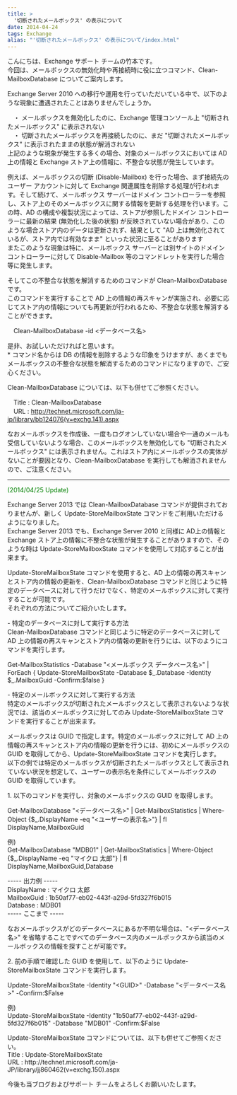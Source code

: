 ```yaml
---
title: >
  '切断されたメールボックス' の表示について
date: 2014-04-24
tags: Exchange
alias: "'切断されたメールボックス' の表示について/index.html"
---
```

<p>&#12371;&#12435;&#12395;&#12385;&#12399;&#12289;Exchange &#12469;&#12509;&#12540;&#12488; &#12481;&#12540;&#12512;&#12398;&#31481;&#26412;&#12391;&#12377;&#12290;<br>&#20170;&#22238;&#12399;&#12289;&#12513;&#12540;&#12523;&#12508;&#12483;&#12463;&#12473;&#12398;&#28961;&#21177;&#21270;&#26178;&#12420;&#20877;&#25509;&#32154;&#26178;&#12395;&#24441;&#12395;&#31435;&#12388;&#12467;&#12510;&#12531;&#12489;&#12289;Clean-MailboxDatabase &#12395;&#12388;&#12356;&#12390;&#12372;&#26696;&#20869;&#12375;&#12414;&#12377;&#12290;<p>Exchange Server 2010 &#12408;&#12398;&#31227;&#34892;&#12420;&#36939;&#29992;&#12434;&#34892;&#12387;&#12390;&#12356;&#12383;&#12384;&#12356;&#12390;&#12356;&#12427;&#20013;&#12391;&#12289;&#20197;&#19979;&#12398;&#12424;&#12358;&#12394;&#29694;&#35937;&#12395;&#36973;&#36935;&#12373;&#12428;&#12383;&#12371;&#12392;&#12399;&#12354;&#12426;&#12414;&#12379;&#12435;&#12391;&#12375;&#12423;&#12358;&#12363;&#12290;</p><p>&#12288;&#12539; &#12513;&#12540;&#12523;&#12508;&#12483;&#12463;&#12473;&#12434;&#28961;&#21177;&#21270;&#12375;&#12383;&#12398;&#12395;&#12289;Exchange &#31649;&#29702;&#12467;&#12531;&#12477;&#12540;&#12523;&#19978; "&#20999;&#26029;&#12373;&#12428;&#12383;&#12513;&#12540;&#12523;&#12508;&#12483;&#12463;&#12473;" &#12395;&#34920;&#31034;&#12373;&#12428;&#12394;&#12356;<br>&#12288;&#12539; &#20999;&#26029;&#12373;&#12428;&#12383;&#12513;&#12540;&#12523;&#12508;&#12483;&#12463;&#12473;&#12434;&#20877;&#25509;&#32154;&#12375;&#12383;&#12398;&#12395;&#12289;&#12414;&#12384; "&#20999;&#26029;&#12373;&#12428;&#12383;&#12513;&#12540;&#12523;&#12508;&#12483;&#12463;&#12473;" &#12395;&#34920;&#31034;&#12373;&#12428;&#12383;&#12414;&#12414;&#12398;&#29366;&#24907;&#12364;&#35299;&#28040;&#12373;&#12428;&#12394;&#12356; <br>&#19978;&#35352;&#12398;&#12424;&#12358;&#12394;&#29694;&#35937;&#12364;&#30330;&#29983;&#12377;&#12427;&#22810;&#12367;&#12398;&#22580;&#21512;&#12289;&#23550;&#35937;&#12398;&#12513;&#12540;&#12523;&#12508;&#12483;&#12463;&#12473;&#12395;&#12362;&#12356;&#12390;&#12399; AD&#19978;&#12398;&#24773;&#22577;&#12392; Exchange &#12473;&#12488;&#12450;&#19978;&#12398;&#24773;&#22577;&#12395;&#12289;&#19981;&#25972;&#21512;&#12394;&#29366;&#24907;&#12364;&#30330;&#29983;&#12375;&#12390;&#12356;&#12414;&#12377;&#12290;</p><p>&#20363;&#12360;&#12400;&#12289;&#12513;&#12540;&#12523;&#12508;&#12483;&#12463;&#12473;&#12398;&#20999;&#26029; (Disable-Mailbox) &#12434;&#34892;&#12387;&#12383;&#22580;&#21512;&#12289;&#12414;&#12378;&#25509;&#32154;&#20808;&#12398;&#12518;&#12540;&#12470;&#12540; &#12450;&#12459;&#12454;&#12531;&#12488;&#12395;&#23550;&#12375;&#12390; Exchange &#38306;&#36899;&#23646;&#24615;&#12434;&#21066;&#38500;&#12377;&#12427;&#20966;&#29702;&#12364;&#34892;&#12431;&#12428;&#12414;&#12377;&#12290;&#12381;&#12375;&#12390;&#32154;&#12369;&#12390;&#12289;&#12513;&#12540;&#12523;&#12508;&#12483;&#12463;&#12473; &#12469;&#12540;&#12496;&#12540;&#12399;&#12489;&#12513;&#12452;&#12531; &#12467;&#12531;&#12488;&#12525;&#12540;&#12521;&#12540;&#12434;&#21442;&#29031;&#12375;&#12289;&#12473;&#12488;&#12450;&#19978;&#12398;&#12381;&#12398;&#12513;&#12540;&#12523;&#12508;&#12483;&#12463;&#12473;&#12395;&#38306;&#12377;&#12427;&#24773;&#22577;&#12434;&#26356;&#26032;&#12377;&#12427;&#20966;&#29702;&#12434;&#34892;&#12356;&#12414;&#12377;&#12290;&#12371;&#12398;&#26178;&#12289;AD &#12398;&#27083;&#25104;&#12420;&#35079;&#35069;&#29366;&#27841;&#12395;&#12424;&#12387;&#12390;&#12399;&#12289;&#12473;&#12488;&#12450;&#12364;&#21442;&#29031;&#12375;&#12383;&#12489;&#12513;&#12452;&#12531; &#12467;&#12531;&#12488;&#12525;&#12540;&#12521;&#12540;&#12395;&#26368;&#26032;&#12398;&#32080;&#26524; (&#28961;&#21177;&#21270;&#12375;&#12383;&#24460;&#12398;&#29366;&#24907;) &#12364;&#21453;&#26144;&#12373;&#12428;&#12390;&#12356;&#12394;&#12356;&#22580;&#21512;&#12364;&#12354;&#12426;&#12289;&#12371;&#12398;&#12424;&#12358;&#12394;&#22580;&#21512;&#12473;&#12488;&#12450;&#20869;&#12398;&#12487;&#12540;&#12479;&#12399;&#26356;&#26032;&#12373;&#12428;&#12378;&#12289;&#32080;&#26524;&#12392;&#12375;&#12390; "AD &#19978;&#12399;&#28961;&#21177;&#21270;&#12373;&#12428;&#12390;&#12356;&#12427;&#12364;&#12289;&#12473;&#12488;&#12450;&#20869;&#12391;&#12399;&#26377;&#21177;&#12394;&#12414;&#12414;" &#12392;&#12356;&#12387;&#12383;&#29366;&#27841;&#12395;&#33267;&#12427;&#12371;&#12392;&#12364;&#12354;&#12426;&#12414;&#12377;<br>&#12414;&#12383;&#12371;&#12398;&#12424;&#12358;&#12394;&#29694;&#35937;&#12399;&#29305;&#12395;&#12289;&#12513;&#12540;&#12523;&#12508;&#12483;&#12463;&#12473; &#12469;&#12540;&#12496;&#12540;&#12392;&#12399;&#21029;&#12469;&#12452;&#12488;&#12398;&#12489;&#12513;&#12452;&#12531; &#12467;&#12531;&#12488;&#12525;&#12540;&#12521;&#12540;&#12395;&#23550;&#12375;&#12390; Disable-Mailbox &#31561;&#12398;&#12467;&#12510;&#12531;&#12489;&#12524;&#12483;&#12488;&#12434;&#23455;&#34892;&#12375;&#12383;&#22580;&#21512;&#31561;&#12395;&#30330;&#29983;&#12375;&#12414;&#12377;&#12290;</p><p>&#12381;&#12375;&#12390;&#12371;&#12398;&#19981;&#25972;&#21512;&#12394;&#29366;&#24907;&#12434;&#35299;&#28040;&#12377;&#12427;&#12383;&#12417;&#12398;&#12467;&#12510;&#12531;&#12489;&#12364; Clean-MailboxDatabase &#12391;&#12377;&#12290;<br>&#12371;&#12398;&#12467;&#12510;&#12531;&#12489;&#12434;&#23455;&#34892;&#12377;&#12427;&#12371;&#12392;&#12391; AD &#19978;&#12398;&#24773;&#22577;&#12398;&#20877;&#12473;&#12461;&#12515;&#12531;&#12364;&#23455;&#26045;&#12373;&#12428;&#12289;&#24517;&#35201;&#12395;&#24540;&#12376;&#12390;&#12473;&#12488;&#12450;&#20869;&#12398;&#24773;&#22577;&#12395;&#12388;&#12356;&#12390;&#12418;&#20877;&#26356;&#26032;&#12364;&#34892;&#12431;&#12428;&#12427;&#12383;&#12417;&#12289;&#19981;&#25972;&#21512;&#12394;&#29366;&#24907;&#12434;&#35299;&#28040;&#12377;&#12427;&#12371;&#12392;&#12364;&#12391;&#12365;&#12414;&#12377;&#12290;</p><p>&#12288;Clean-MailboxDatabase -id &lt;&#12487;&#12540;&#12479;&#12505;&#12540;&#12473;&#21517;&gt;</p><p>&#26159;&#38750;&#12289;&#12362;&#35430;&#12375;&#12356;&#12383;&#12384;&#12369;&#12428;&#12400;&#12392;&#24605;&#12356;&#12414;&#12377;&#12290;<br>* &#12467;&#12510;&#12531;&#12489;&#21517;&#12363;&#12425;&#12399; DB &#12398;&#24773;&#22577;&#12434;&#21066;&#38500;&#12377;&#12427;&#12424;&#12358;&#12394;&#21360;&#35937;&#12434;&#12358;&#12369;&#12414;&#12377;&#12364;&#12289;&#12354;&#12367;&#12414;&#12391;&#12418;&#12513;&#12540;&#12523;&#12508;&#12483;&#12463;&#12473;&#12398;&#19981;&#25972;&#21512;&#12394;&#29366;&#24907;&#12434;&#35299;&#28040;&#12377;&#12427;&#12383;&#12417;&#12398;&#12467;&#12510;&#12531;&#12489;&#12395;&#12394;&#12426;&#12414;&#12377;&#12398;&#12391;&#12289;&#12372;&#23433;&#24515;&#12367;&#12384;&#12373;&#12356;&#12290;</p><p>Clean-MailboxDatabase &#12395;&#12388;&#12356;&#12390;&#12399;&#12289;&#20197;&#19979;&#12418;&#20341;&#12379;&#12390;&#12372;&#21442;&#29031;&#12367;&#12384;&#12373;&#12356;&#12290;</p><p>&#12288;Title : Clean-MailboxDatabase<br>&#12288;URL : <a href="http://technet.microsoft.com/ja-jp/library/bb124076(v=exchg.141).aspx">http://technet.microsoft.com/ja-jp/library/bb124076(v=exchg.141).aspx</a></p><p>&#12394;&#12362;&#12513;&#12540;&#12523;&#12508;&#12483;&#12463;&#12473;&#12434;&#20316;&#25104;&#24460;&#12289;&#19968;&#24230;&#12418;&#12525;&#12464;&#12458;&#12531;&#12375;&#12390;&#12356;&#12394;&#12356;&#22580;&#21512;&#12420;&#19968;&#36890;&#12398;&#12513;&#12540;&#12523;&#12418;&#21463;&#20449;&#12375;&#12390;&#12356;&#12394;&#12356;&#12424;&#12358;&#12394;&#22580;&#21512;&#12289;&#12371;&#12398;&#12513;&#12540;&#12523;&#12508;&#12483;&#12463;&#12473;&#12434;&#28961;&#21177;&#21270;&#12375;&#12390;&#12418; "&#20999;&#26029;&#12373;&#12428;&#12383;&#12513;&#12540;&#12523;&#12508;&#12483;&#12463;&#12473;" &#12395;&#12399;&#34920;&#31034;&#12373;&#12428;&#12414;&#12379;&#12435;&#12290;&#12371;&#12428;&#12399;&#12473;&#12488;&#12450;&#20869;&#12395;&#12513;&#12540;&#12523;&#12508;&#12483;&#12463;&#12473;&#12398;&#23455;&#20307;&#12364;&#12394;&#12356;&#12371;&#12392;&#12364;&#35201;&#22240;&#12392;&#12394;&#12426;&#12289;Clean-MailboxDatabase &#12434;&#23455;&#34892;&#12375;&#12390;&#12418;&#35299;&#28040;&#12373;&#12428;&#12414;&#12379;&#12435;&#12398;&#12391;&#12289;&#12372;&#27880;&#24847;&#12367;&#12384;&#12373;&#12356;&#12290;</p><hr style="width:100%;"><p><span style="color:#008000;">(2014/04/25 Update)</span></p><p>Exchange Server 2013 &#12391;&#12399; Clean-MailboxDatabase &#12467;&#12510;&#12531;&#12489;&#12364;&#25552;&#20379;&#12373;&#12428;&#12390;&#12362;&#12426;&#12414;&#12379;&#12435;&#12364;&#12289;&#26032;&#12375;&#12367; Update-StoreMailboxState &#12467;&#12510;&#12531;&#12489;&#12434;&#12372;&#21033;&#29992;&#12356;&#12383;&#12384;&#12369;&#12427;&#12424;&#12358;&#12395;&#12394;&#12426;&#12414;&#12375;&#12383;&#12290;<br>Exchange Server 2013 &#12391;&#12418;&#12289;Exchange Server 2010 &#12392;&#21516;&#27096;&#12395; AD&#19978;&#12398;&#24773;&#22577;&#12392; Exchange &#12473;&#12488;&#12450;&#19978;&#12398;&#24773;&#22577;&#12395;&#19981;&#25972;&#21512;&#12394;&#29366;&#24907;&#12364;&#30330;&#29983;&#12377;&#12427;&#12371;&#12392;&#12364;&#12354;&#12426;&#12414;&#12377;&#12398;&#12391;&#12289;&#12381;&#12398;&#12424;&#12358;&#12394;&#26178;&#12399; Update-StoreMailboxState &#12467;&#12510;&#12531;&#12489;&#12434;&#20351;&#29992;&#12375;&#12390;&#23550;&#24540;&#12377;&#12427;&#12371;&#12392;&#12364;&#20986;&#26469;&#12414;&#12377;&#12290;</p><p>Update-StoreMailboxState &#12467;&#12510;&#12531;&#12489;&#12434;&#20351;&#29992;&#12377;&#12427;&#12392;&#12289;AD &#19978;&#12398;&#24773;&#22577;&#12398;&#20877;&#12473;&#12461;&#12515;&#12531;&#12392;&#12473;&#12488;&#12450;&#20869;&#12398;&#24773;&#22577;&#12398;&#26356;&#26032;&#12434;&#12289;Clean-MailboxDatabase &#12467;&#12510;&#12531;&#12489;&#12392;&#21516;&#12376;&#12424;&#12358;&#12395;&#29305;&#23450;&#12398;&#12487;&#12540;&#12479;&#12505;&#12540;&#12473;&#12395;&#23550;&#12375;&#12390;&#34892;&#12358;&#12384;&#12369;&#12391;&#12394;&#12367;&#12289;&#29305;&#23450;&#12398;&#12513;&#12540;&#12523;&#12508;&#12483;&#12463;&#12473;&#12395;&#23550;&#12375;&#12390;&#23455;&#34892;&#12377;&#12427;&#12371;&#12392;&#12364;&#21487;&#33021;&#12391;&#12377;&#12290;<br>&#12381;&#12428;&#12382;&#12428;&#12398;&#26041;&#27861;&#12395;&#12388;&#12356;&#12390;&#12372;&#32057;&#20171;&#12356;&#12383;&#12375;&#12414;&#12377;&#12290;</p><p>- &#29305;&#23450;&#12398;&#12487;&#12540;&#12479;&#12505;&#12540;&#12473;&#12395;&#23550;&#12375;&#12390;&#23455;&#34892;&#12377;&#12427;&#26041;&#27861;<br>Clean-MailboxDatabase &#12467;&#12510;&#12531;&#12489;&#12392;&#21516;&#12376;&#12424;&#12358;&#12395;&#29305;&#23450;&#12398;&#12487;&#12540;&#12479;&#12505;&#12540;&#12473;&#12395;&#23550;&#12375;&#12390; AD &#19978;&#12398;&#24773;&#22577;&#12398;&#20877;&#12473;&#12461;&#12515;&#12531;&#12392;&#12473;&#12488;&#12450;&#20869;&#12398;&#24773;&#22577;&#12398;&#26356;&#26032;&#12434;&#34892;&#12358;&#12395;&#12399;&#12289;&#20197;&#19979;&#12398;&#12424;&#12358;&#12395;&#12467;&#12510;&#12531;&#12489;&#12434;&#23455;&#34892;&#12375;&#12414;&#12377;&#12290;</p><p>Get-MailboxStatistics -Database "&lt;&#12513;&#12540;&#12523;&#12508;&#12483;&#12463;&#12473; &#12487;&#12540;&#12479;&#12505;&#12540;&#12473;&#21517;&gt;" | ForEach { Update-StoreMailboxState -Database $_.Database -Identity $_.MailboxGuid -Confirm:$false }</p><p>- &#29305;&#23450;&#12398;&#12513;&#12540;&#12523;&#12508;&#12483;&#12463;&#12473;&#12395;&#23550;&#12375;&#12390;&#23455;&#34892;&#12377;&#12427;&#26041;&#27861;<br>&#29305;&#23450;&#12398;&#12513;&#12540;&#12523;&#12508;&#12483;&#12463;&#12473;&#12364;&#20999;&#26029;&#12373;&#12428;&#12383;&#12513;&#12540;&#12523;&#12508;&#12483;&#12463;&#12473;&#12392;&#12375;&#12390;&#34920;&#31034;&#12373;&#12428;&#12394;&#12356;&#12424;&#12358;&#12394;&#29366;&#27841;&#12391;&#12399;&#12289;&#35442;&#24403;&#12398;&#12513;&#12540;&#12523;&#12508;&#12483;&#12463;&#12473;&#12395;&#23550;&#12375;&#12390;&#12398;&#12415; Update-StoreMailboxState &#12467;&#12510;&#12531;&#12489;&#12434;&#23455;&#34892;&#12377;&#12427;&#12371;&#12392;&#12364;&#20986;&#26469;&#12414;&#12377;&#12290;</p><p>&#12513;&#12540;&#12523;&#12508;&#12483;&#12463;&#12473;&#12399; GUID &#12391;&#25351;&#23450;&#12375;&#12414;&#12377;&#12290;&#29305;&#23450;&#12398;&#12513;&#12540;&#12523;&#12508;&#12483;&#12463;&#12473;&#12395;&#23550;&#12375;&#12390; AD &#19978;&#12398;&#24773;&#22577;&#12398;&#20877;&#12473;&#12461;&#12515;&#12531;&#12392;&#12473;&#12488;&#12450;&#20869;&#12398;&#24773;&#22577;&#12398;&#26356;&#26032;&#12434;&#34892;&#12358;&#12395;&#12399;&#12289;&#21021;&#12417;&#12395;&#12513;&#12540;&#12523;&#12508;&#12483;&#12463;&#12473;&#12398; GUID &#12434;&#21462;&#24471;&#12375;&#12390;&#12363;&#12425;&#12289;Update-StoreMailboxState &#12467;&#12510;&#12531;&#12489;&#12434;&#23455;&#34892;&#12375;&#12414;&#12377;&#12290;<br>&#20197;&#19979;&#12398;&#20363;&#12391;&#12399;&#29305;&#23450;&#12398;&#12513;&#12540;&#12523;&#12508;&#12483;&#12463;&#12473;&#12364;&#20999;&#26029;&#12373;&#12428;&#12383;&#12513;&#12540;&#12523;&#12508;&#12483;&#12463;&#12473;&#12392;&#12375;&#12390;&#34920;&#31034;&#12373;&#12428;&#12390;&#12356;&#12394;&#12356;&#29366;&#27841;&#12434;&#24819;&#23450;&#12375;&#12390;&#12289;&#12518;&#12540;&#12470;&#12540;&#12398;&#34920;&#31034;&#21517;&#12434;&#26465;&#20214;&#12395;&#12375;&#12390;&#12513;&#12540;&#12523;&#12508;&#12483;&#12463;&#12473;&#12398; GUID &#12434;&#21462;&#24471;&#12375;&#12390;&#12356;&#12414;&#12377;&#12290;</p><p>1. &#20197;&#19979;&#12398;&#12467;&#12510;&#12531;&#12489;&#12434;&#23455;&#34892;&#12375;&#12289;&#23550;&#35937;&#12398;&#12513;&#12540;&#12523;&#12508;&#12483;&#12463;&#12473;&#12398; GUID &#12434;&#21462;&#24471;&#12375;&#12414;&#12377;&#12290;</p><p>Get-MailboxDatabase "&lt;&#12487;&#12540;&#12479;&#12505;&#12540;&#12473;&#21517;&gt;" | Get-MailboxStatistics | Where-Object {$_.DisplayName -eq "&lt;&#12518;&#12540;&#12470;&#12540;&#12398;&#34920;&#31034;&#21517;&gt;"} | fl DisplayName,MailboxGuid</p><p>&#20363;) <br>Get-MailboxDatabase "MDB01" | Get-MailboxStatistics | Where-Object {$_.DisplayName -eq "&#12510;&#12452;&#12463;&#12525; &#22826;&#37070;"} | fl DisplayName,MailboxGuid,Database</p><p>----- &#20986;&#21147;&#20363; -----<br>DisplayName : &#12510;&#12452;&#12463;&#12525; &#22826;&#37070;<br>MailboxGuid : 1b50af77-eb02-443f-a29d-5fd327f6b015<br>Database : MDB01<br>----- &#12371;&#12371;&#12414;&#12391; -----</p><p>&#12394;&#12362;&#12513;&#12540;&#12523;&#12508;&#12483;&#12463;&#12473;&#12364;&#12393;&#12398;&#12487;&#12540;&#12479;&#12505;&#12540;&#12473;&#12395;&#12354;&#12427;&#12363;&#19981;&#26126;&#12394;&#22580;&#21512;&#12399;&#12289;"&lt;&#12487;&#12540;&#12479;&#12505;&#12540;&#12473;&#21517;&gt;" &#12434;&#30465;&#30053;&#12377;&#12427;&#12371;&#12392;&#12391;&#12377;&#12409;&#12390;&#12398;&#12487;&#12540;&#12479;&#12505;&#12540;&#12473;&#20869;&#12398;&#12513;&#12540;&#12523;&#12508;&#12483;&#12463;&#12473;&#12363;&#12425;&#35442;&#24403;&#12398;&#12513;&#12540;&#12523;&#12508;&#12483;&#12463;&#12473;&#12398;&#24773;&#22577;&#12434;&#25506;&#12377;&#12371;&#12392;&#12364;&#21487;&#33021;&#12391;&#12377;&#12290;</p><p>2. &#21069;&#12398;&#25163;&#38918;&#12391;&#30906;&#35469;&#12375;&#12383; GUID &#12434;&#20351;&#29992;&#12375;&#12390;&#12289;&#20197;&#19979;&#12398;&#12424;&#12358;&#12395; Update-StoreMailboxState &#12467;&#12510;&#12531;&#12489;&#12434;&#23455;&#34892;&#12375;&#12414;&#12377;&#12290;</p><p>Update-StoreMailboxState -Identity "&lt;GUID&gt;" -Database "&lt;&#12487;&#12540;&#12479;&#12505;&#12540;&#12473;&#21517;&gt;" -Confirm:$False</p><p>&#20363;)<br>Update-StoreMailboxState -Identity "1b50af77-eb02-443f-a29d-5fd327f6b015" -Database "MDB01" -Confirm:$False</p><p>Update-StoreMailboxState &#12467;&#12510;&#12531;&#12489;&#12395;&#12388;&#12356;&#12390;&#12399;&#12289;&#20197;&#19979;&#12418;&#20341;&#12379;&#12390;&#12372;&#21442;&#29031;&#12367;&#12384;&#12373;&#12356;&#12290;<br>Title : Update-StoreMailboxState<br>URL : http://technet.microsoft.com/ja-JP/library/jj860462(v=exchg.150).aspx</p><p>&#20170;&#24460;&#12418;&#24403;&#12502;&#12525;&#12464;&#12362;&#12424;&#12403;&#12469;&#12509;&#12540;&#12488; &#12481;&#12540;&#12512;&#12434;&#12424;&#12429;&#12375;&#12367;&#12362;&#39000;&#12356;&#12356;&#12383;&#12375;&#12414;&#12377;&#12290;</p></p>
